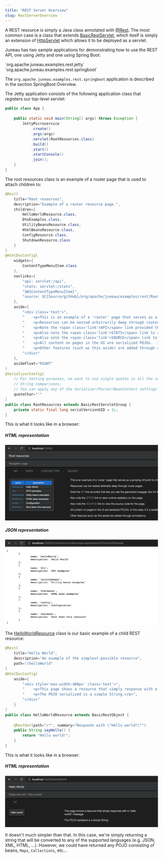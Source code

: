 ```yaml
---
title: "REST Server Overview"
slug: RestServerOverview
---
```


A REST resource is simply a Java class annotated with <a href="/site/apidocs/org/apache/juneau/rest/annotation/Rest.html" target="_blank">@Rest</a>.
The most common case is a class that extends <a href="/site/apidocs/org/apache/juneau/rest/servlet/BasicRestServlet.html" target="_blank">BasicRestServlet</a>, which itself is simply an extension of <a href="https://jakarta.ee/specifications/servlet/6.0/apidocs/jakarta/servlet/http/HttpServlet.html" target="_blank">HttpServlet</a> which allows it to be deployed as a servlet.

Juneau has two sample applications for demonstrating how to use the REST API, one using Jetty and one using Spring Boot:

<tree>
<node-0><java-package>`org.apache.juneau.examples.rest.jetty`</java-package></node-0>
<node-0><java-package>`org.apache.juneau.examples.rest.springboot`</java-package></node-0>
</tree>

The `org.apache.juneau.examples.rest.springboot` application is described in the section SpringBoot Overview.

The Jetty application consists of the following application class that registers our top-level servlet:

```java
public class App {

    public static void main(String[] args) throws Exception {
        JettyMicroservice
            .create()
            .args(args)
            .servlet(RootResources.class)
            .build()
            .start()
            .startConsole()
            .join();
    }
}
```

The root resources class is an example of a router page that is used to attach children to:

```java
@Rest(
    title="Root resources",
    description="Example of a router resource page.",
    children={
        HelloWorldResource.class,
        DtoExamples.class,
        UtilityBeansResource.class,
        HtmlBeansResource.class,
        ConfigResource.class,
        ShutdownResource.class
    }
)
@HtmlDocConfig(
    widgets={
        ContentTypeMenuItem.class
    },
    navlinks={
        "api: servlet:/api",
        "stats: servlet:/stats",
        "$W{ContentTypeMenuItem}",
        "source: $C{Source/gitHub}/org/apache/juneau/examples/rest/RootResources.java"
    },
    aside={
        "<div class='text'>",
        "    <p>This is an example of a 'router' page that serves as a jumping-off point to child resources.</p>",
        "    <p>Resources can be nested arbitrarily deep through router pages.</p>",
        "    <p>Note the <span class='link'>API</span> link provided that lets you see the generated swagger doc for this page.</p>",
        "    <p>Also note the <span class='link'>STATS</span> link to view runtime statistics on this page.</p>",
        "    <p>Also note the <span class='link'>SOURCE</span> link to view the source code for the page.</p>",
        "    <p>All content on pages in the UI are serialized POJOs.  In this case, it's a serialized array of beans with 2 properties, 'name' and 'description'.</p>",
        "    <p>Other features (such as this aside) are added through annotations.</p>",
        "</div>"
    },
    asideFloat="RIGHT"
)
@SerializerConfig(
    // For testing purposes, we want to use single quotes in all the serializers so it's easier to do simple
    // String comparisons.
    // You can apply any of the Serializer/Parser/BeanContext settings this way.
    quoteChar="'"
)
public class RootResources extends BasicRestServletGroup {
    private static final long serialVersionUID = 1L;
}
```

This is what it looks like in a browser:

##### HTML representation

![Root Resources HTML](/img/doc-files/jrs.Overview.RootResources.png)

##### JSON representation

![Root Resources JSON](/img/doc-files/jrs.Overview.RootResources.json.png)

The <a href="/site/apidocs/org/apache/juneau/examples/rest/HelloWorldResource.html" target="_blank">HelloWorldResource</a> class is our basic
example of a child REST resource:

```java
@Rest(
    title="Hello World",
    description="An example of the simplest-possible resource",
    path="/helloWorld"
)
@HtmlDocConfig(
    aside={
        "<div style='max-width:400px' class='text'>",
        "    <p>This page shows a resource that simply response with a 'Hello world!' message</p>",
        "    <p>The POJO serialized is a simple String.</p>",
        "</div>"
    }
)
public class HelloWorldResource extends BasicRestObject {

    @RestGet(path="/*", summary="Responds with \"Hello world!\"")
    public String sayHello() {
        return "Hello world!";
    }
}
```

This is what it looks like in a browser:

##### HTML representation

![Hello World Resource HTML](/img/doc-files/jrs.Overview.HelloWorldResource.png)

It doesn't much simpler than that.
In this case, we're simply returning a string that will be converted to any of the supported languages (e.g.
JSON, XML, HTML, ...).
However, we could have returned any POJO consisting of beans, `Maps`, `Collections`, etc...